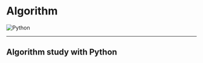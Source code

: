 # Algorithm

<img alt="Python" src ="https://img.shields.io/badge/Python-3776AB.svg?&style=for-the-badge&logo=Python&logoColor=white"/>

___

## Algorithm study with Python